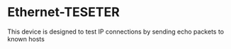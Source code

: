 # Ethernet-TESETER
This device is designed to test IP connections by sending echo packets to known hosts
